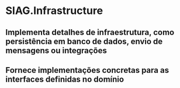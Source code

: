 ﻿# SIAG.Infrastructure

## Implementa detalhes de infraestrutura, como persistência em banco de dados, envio de mensagens ou integrações
## Fornece implementações concretas para as interfaces definidas no domínio